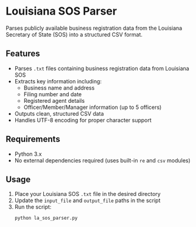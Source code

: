 # Louisiana SOS Parser

Parses publicly available business registration data from the Louisiana Secretary of State (SOS) into a structured CSV format.

## Features

- Parses `.txt` files containing business registration data from Louisiana SOS
- Extracts key information including:
  - Business name and address
  - Filing number and date
  - Registered agent details
  - Officer/Member/Manager information (up to 5 officers)
- Outputs clean, structured CSV data
- Handles UTF-8 encoding for proper character support

## Requirements

- Python 3.x
- No external dependencies required (uses built-in `re` and `csv` modules)

## Usage

1. Place your Louisiana SOS `.txt` file in the desired directory
2. Update the `input_file` and `output_file` paths in the script
3. Run the script:
   ```bash
   python la_sos_parser.py
